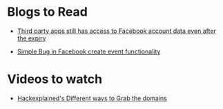 # Blogs to Read

- [ Third party apps still has access to Facebook account data even after the expiry](https://infosecwriteups.com/third-party-apps-were-still-getting-your-private-facebook-data-even-after-their-access-expiry-6e4be4880e6e)

- [ Simple Bug in Facebook create event functionality](https://sndpgiriz.medium.com/simple-logical-bug-turned-into-a-bounty-a3d7ac214606)

# Videos to watch

- [ Hackexplained's Different ways to Grab the domains ](https://youtu.be/Tqa-bgit0RQ)
